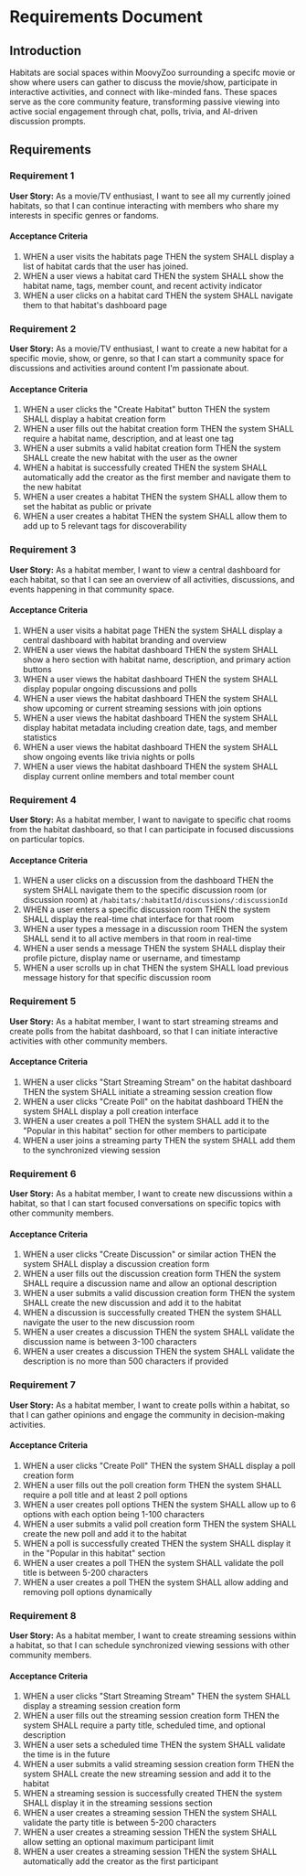 # Requirements Document

## Introduction

Habitats are social spaces within MoovyZoo surrounding a specifc movie or show where users can gather to discuss the movie/show, participate in interactive activities, and connect with like-minded fans. These spaces serve as the core community feature, transforming passive viewing into active social engagement through chat, polls, trivia, and AI-driven discussion prompts.

## Requirements

### Requirement 1

**User Story:** As a movie/TV enthusiast, I want to see all my currently joined habitats, so that I can continue interacting with members who share my interests in specific genres or fandoms.

#### Acceptance Criteria

1. WHEN a user visits the habitats page THEN the system SHALL display a list of habitat cards that the user has joined.
2. WHEN a user views a habitat card THEN the system SHALL show the habitat name, tags, member count, and recent activity indicator
3. WHEN a user clicks on a habitat card THEN the system SHALL navigate them to that habitat's dashboard page

### Requirement 2

**User Story:** As a movie/TV enthusiast, I want to create a new habitat for a specific movie, show, or genre, so that I can start a community space for discussions and activities around content I'm passionate about.

#### Acceptance Criteria

1. WHEN a user clicks the "Create Habitat" button THEN the system SHALL display a habitat creation form
2. WHEN a user fills out the habitat creation form THEN the system SHALL require a habitat name, description, and at least one tag
3. WHEN a user submits a valid habitat creation form THEN the system SHALL create the new habitat with the user as the owner
4. WHEN a habitat is successfully created THEN the system SHALL automatically add the creator as the first member and navigate them to the new habitat
5. WHEN a user creates a habitat THEN the system SHALL allow them to set the habitat as public or private
6. WHEN a user creates a habitat THEN the system SHALL allow them to add up to 5 relevant tags for discoverability

### Requirement 3

**User Story:** As a habitat member, I want to view a central dashboard for each habitat, so that I can see an overview of all activities, discussions, and events happening in that community space.

#### Acceptance Criteria

1. WHEN a user visits a habitat page THEN the system SHALL display a central dashboard with habitat branding and overview
2. WHEN a user views the habitat dashboard THEN the system SHALL show a hero section with habitat name, description, and primary action buttons
3. WHEN a user views the habitat dashboard THEN the system SHALL display popular ongoing discussions and polls
4. WHEN a user views the habitat dashboard THEN the system SHALL show upcoming or current streaming sessions with join options
5. WHEN a user views the habitat dashboard THEN the system SHALL display habitat metadata including creation date, tags, and member statistics
6. WHEN a user views the habitat dashboard THEN the system SHALL show ongoing events like trivia nights or polls
7. WHEN a user views the habitat dashboard THEN the system SHALL display current online members and total member count

### Requirement 4

**User Story:** As a habitat member, I want to navigate to specific chat rooms from the habitat dashboard, so that I can participate in focused discussions on particular topics.

#### Acceptance Criteria

1. WHEN a user clicks on a discussion from the dashboard THEN the system SHALL navigate them to the specific discussion room (or discussion room) at `/habitats/:habitatId/discussions/:discussionId`
2. WHEN a user enters a specific discussion room THEN the system SHALL display the real-time chat interface for that room
3. WHEN a user types a message in a discussion room THEN the system SHALL send it to all active members in that room in real-time
4. WHEN a user sends a message THEN the system SHALL display their profile picture, display name or username, and timestamp
5. WHEN a user scrolls up in chat THEN the system SHALL load previous message history for that specific discussion room

### Requirement 5

**User Story:** As a habitat member, I want to start streaming streams and create polls from the habitat dashboard, so that I can initiate interactive activities with other community members.

#### Acceptance Criteria

1. WHEN a user clicks "Start Streaming Stream" on the habitat dashboard THEN the system SHALL initiate a streaming session creation flow
2. WHEN a user clicks "Create Poll" on the habitat dashboard THEN the system SHALL display a poll creation interface
3. WHEN a user creates a poll THEN the system SHALL add it to the "Popular in this habitat" section for other members to participate
4. WHEN a user joins a streaming party THEN the system SHALL add them to the synchronized viewing session

### Requirement 6

**User Story:** As a habitat member, I want to create new discussions within a habitat, so that I can start focused conversations on specific topics with other community members.

#### Acceptance Criteria

1. WHEN a user clicks "Create Discussion" or similar action THEN the system SHALL display a discussion creation form
2. WHEN a user fills out the discussion creation form THEN the system SHALL require a discussion name and allow an optional description
3. WHEN a user submits a valid discussion creation form THEN the system SHALL create the new discussion and add it to the habitat
4. WHEN a discussion is successfully created THEN the system SHALL navigate the user to the new discussion room
5. WHEN a user creates a discussion THEN the system SHALL validate the discussion name is between 3-100 characters
6. WHEN a user creates a discussion THEN the system SHALL validate the description is no more than 500 characters if provided

### Requirement 7

**User Story:** As a habitat member, I want to create polls within a habitat, so that I can gather opinions and engage the community in decision-making activities.

#### Acceptance Criteria

1. WHEN a user clicks "Create Poll" THEN the system SHALL display a poll creation form
2. WHEN a user fills out the poll creation form THEN the system SHALL require a poll title and at least 2 poll options
3. WHEN a user creates poll options THEN the system SHALL allow up to 6 options with each option being 1-100 characters
4. WHEN a user submits a valid poll creation form THEN the system SHALL create the new poll and add it to the habitat
5. WHEN a poll is successfully created THEN the system SHALL display it in the "Popular in this habitat" section
6. WHEN a user creates a poll THEN the system SHALL validate the poll title is between 5-200 characters
7. WHEN a user creates a poll THEN the system SHALL allow adding and removing poll options dynamically

### Requirement 8

**User Story:** As a habitat member, I want to create streaming sessions within a habitat, so that I can schedule synchronized viewing sessions with other community members.

#### Acceptance Criteria

1. WHEN a user clicks "Start Streaming Stream" THEN the system SHALL display a streaming session creation form
2. WHEN a user fills out the streaming session creation form THEN the system SHALL require a party title, scheduled time, and optional description
3. WHEN a user sets a scheduled time THEN the system SHALL validate the time is in the future
4. WHEN a user submits a valid streaming session creation form THEN the system SHALL create the new streaming session and add it to the habitat
5. WHEN a streaming session is successfully created THEN the system SHALL display it in the streaming sessions section
6. WHEN a user creates a streaming session THEN the system SHALL validate the party title is between 5-200 characters
7. WHEN a user creates a streaming session THEN the system SHALL allow setting an optional maximum participant limit
8. WHEN a user creates a streaming session THEN the system SHALL automatically add the creator as the first participant
